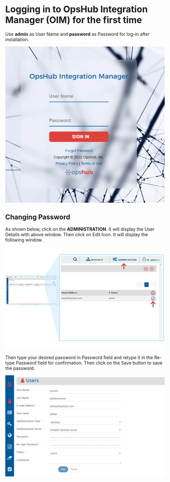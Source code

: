 

# Logging in to OpsHub Integration Manager (OIM) for the first time

Use **admin** as User Name and **password** as Password for log-in after installation.

<p align="center">
  <img src="../../assets/Getting_Started_With_Application_Image_1G_a.png"  />
</p>

## Changing Password

As shown below, click on the **ADMINISTRATION**. It will display the User Details with above window. Then click on Edit Icon. It will display the following window. 

<p align="center">
  <img src="../../assets/Click_Administration.png" width="1000" />
</p>

Then type your desired password in Password field and retype it in the Re-type Password field for confirmation. Then click on the Save button to save the password.

<p align="center">
  <img src="../../assets/Set_Password_a.png"  />
</p>


